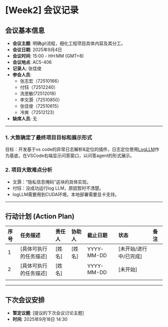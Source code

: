 # [Week2] 会议记录

## 会议基本信息

- **会议主题**: 明确git流程，细化工程项目具体内容及其分工。
- **会议日期**: 2025年9月4日
- **会议时间**: 15:00 - HH:MM (GMT+8)
- **会议地点**: AC5-406
- **记录人**: 张佳俊
- **参会人员**:
  - 张志宏（72510166）
  - 付钰（72512240）
  - 冼思敏(72512018)
  - 李文灏（72510850）
  - 张佳俊（72510615）
  - 冷爽（72512123）
- **缺席人员**: 无

---

### 1. 大致确定了最终项目目标和展示形式

目标：开发基于vs code的异常日志解析&定位的插件，日志定位使用[LogLLM](https://github.com/guanwei49/LogLLM/tree/master)作为基底，在VSCode右端显示问答窗口，以问答agent的形式展示。

### 2. 项目大致难点分析

- 文灏：“隐私信息掩码”这块的具体实现。
- 付钰：没成功运行log LLM，原因暂时不清楚。
- logLLM需要用到CUDA环境，本地部署需要显卡支持。

---

## 行动计划 (Action Plan)

| 序号 | 任务描述               | 责任人 | 协助人 | 截止日期   | 状态                   | 备注 |
| :--- | :--------------------- | :----- | :----- | :--------- | :--------------------- | :--- |
| 1    | [具体可执行的任务描述] | [姓名] | [姓名] | YYYY-MM-DD | [未开始/进行中/已完成] |      |
| 2    | [具体可执行的任务描述] | [姓名] |        | YYYY-MM-DD | [未开始]               |      |
|      |                        |        |        |            |                        |      |

---

## 下次会议安排

- **暂定议题**: [提议的下次会议讨论主题]
- **时间**: 2025年9月18日 14:30
